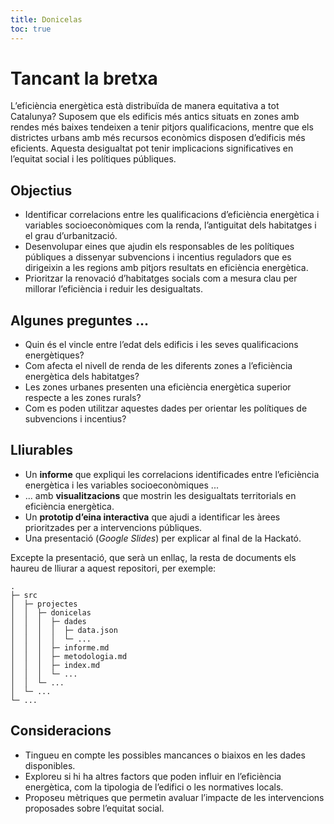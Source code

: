```yaml
---
title: Donicelas
toc: true
---
```


<style>
  img {
    border-radius: 1rem;
    box-shadow: 0 0 1rem rgba(0,0,0,0.15);
    max-width: 42rem;
    margin:1rem;
  }
</style>

# Tancant la bretxa

L’eficiència energètica està distribuïda de manera equitativa a tot Catalunya? Suposem que els edificis més antics situats en zones amb rendes més baixes tendeixen a tenir pitjors qualificacions, mentre que els districtes urbans amb més recursos econòmics disposen d’edificis més eficients. Aquesta desigualtat pot tenir implicacions significatives en l’equitat social i les polítiques públiques.


## Objectius

- Identificar correlacions entre les qualificacions d’eficiència energètica i variables socioeconòmiques com la renda, l’antiguitat dels habitatges i el grau d’urbanització.
- Desenvolupar eines que ajudin els responsables de les polítiques públiques a dissenyar subvencions i incentius reguladors que es dirigeixin a les regions amb pitjors resultats en eficiència energètica.
- Prioritzar la renovació d’habitatges socials com a mesura clau per millorar l’eficiència i reduir les desigualtats.

## Algunes preguntes ...

- Quin és el vincle entre l’edat dels edificis i les seves qualificacions energètiques?
- Com afecta el nivell de renda de les diferents zones a l’eficiència energètica dels habitatges?
- Les zones urbanes presenten una eficiència energètica superior respecte a les zones rurals?
- Com es poden utilitzar aquestes dades per orientar les polítiques de subvencions i incentius?

## Lliurables

- Un **informe** que expliqui les correlacions identificades entre l’eficiència energètica i les variables socioeconòmiques ...
- ... amb **visualitzacions** que mostrin les desigualtats territorials en eficiència energètica.
- Un **prototip d’eina interactiva** que ajudi a identificar les àrees prioritzades per a intervencions públiques.
- Una presentació (*Google Slides*) per explicar al final de la Hackató.

Excepte la presentació, que serà un enllaç, la resta de documents els haureu de lliurar a aquest repositori, per exemple:

```
.
├─ src
│  ├─ projectes
│  │  ├─ donicelas
│  │  │  ├─ dades
│  │  │  │  ├─ data.json
│  │  │  │  └─ ...
│  │  │  ├─ informe.md
│  │  │  ├─ metodologia.md
│  │  │  ├─ index.md
│  │  │  └─ ...
│  │  └─ ...
│  └─ ...
└─ ...
```

## Consideracions

- Tingueu en compte les possibles mancances o biaixos en les dades disponibles.
- Exploreu si hi ha altres factors que poden influir en l’eficiència energètica, com la tipologia de l’edifici o les normatives locals.
- Proposeu mètriques que permetin avaluar l’impacte de les intervencions proposades sobre l’equitat social.